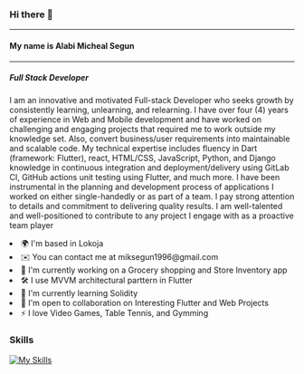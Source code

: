 ### Hi there 👋
<hr>

<h4>My name is <strong> Alabi Micheal Segun </strong> </h4>
<hr>

<h5>Full Stack Developer</h5>
<p>
I am an innovative and motivated Full-stack Developer who seeks growth by consistently learning, unlearning, and relearning. I have over four (4) years of experience in Web and Mobile development and have worked on challenging and engaging projects that required me to work outside my knowledge set. Also, convert business/user requirements into maintainable and scalable code. My technical expertise includes fluency in Dart (framework: Flutter), react, HTML/CSS, JavaScript, Python, and Django knowledge in continuous integration and deployment/delivery using GitLab CI, GitHub actions unit testing using Flutter, and much more. I have been instrumental in the planning and development process of applications I worked on either single-handedly or as part of a team. I pay strong attention to details and commitment to delivering quality results. I am well-talented and well-positioned to contribute to any project I engage with as a proactive team player
</p>

<li>🌍  I'm based in Lokoja </li>
<li>✉️  You can contact me at miksegun1996@gmail.com</li>
<li>🚀  I'm currently working on a Grocery shopping and Store Inventory app </li>
<li>🛠  I use MVVM architectural parttern in Flutter</li>
<li>🧠  I'm currently learning Solidity</li>
<li>🤝  I'm open to collaboration on Interesting Flutter and Web Projects</li>
<li>⚡  I love Video Games, Table Tennis, and Gymming</li>

<h3>Skills</h3>

[![My Skills](https://skillicons.dev/icons?i=js,html,css,flutter,dart,python,django,react,firebase,postgres,mysql)](https://skillicons.dev)

<!--
**Shegzzy/Shegzzy** is a ✨ _special_ ✨ repository because its `README.md` (this file) appears on your GitHub profile.

Here are some ideas to get you started:

- 🔭 I’m currently working on ...
- 🌱 I’m currently learning ...
- 👯 I’m looking to collaborate on ...
- 🤔 I’m looking for help with ...
- 💬 Ask me about ...
- 📫 How to reach me: ...
- 😄 Pronouns: ...
- ⚡ Fun fact: ...
-->
